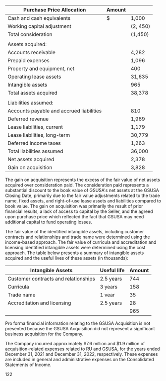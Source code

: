 | Purchase Price Allocation                | Amount |          |
|------------------------------------------|--------|----------|
| Cash and cash equivalents                | \$     | 1,000    |
| Working capital adjustment               |        | (2, 450) |
| Total consideration                      |        | (1,450)  |
|                                          |        |          |
| Assets acquired:                         |        |          |
| Accounts receivable                      |        | 4,282    |
| Prepaid expenses                         |        | 1,096    |
| Property and equipment, net              |        | 400      |
| Operating lease assets                   |        | 31,635   |
| Intangible assets                        |        | 965      |
| Total assets acquired                    |        | 38,378   |
|                                          |        |          |
| Liabilities assumed:                     |        |          |
| Accounts payable and accrued liabilities |        | 810      |
| Deferred revenue                         |        | 1,969    |
| Lease liabilities, current               |        | 1,179    |
| Lease liabilities, long-term             |        | 30,779   |
| Deferred income taxes                    |        | 1,263    |
| Total liabilities assumed                |        | 36,000   |
| Net assets acquired                      |        | 2,378    |
| Gain on acquisition                      |        | 3,828    |

The gain on acquisition represents the excess of the fair value of net assets acquired over consideration paid. The consideration paid represents a substantial discount to the book value of GSUSA's net assets at the GSUSA Closing Date, primarily due to the fair value adjustments related to the trade name, fixed assets, and right-of-use lease assets and liabilities compared to book value. The gain on acquisition was primarily the result of prior financial results, a lack of access to capital by the Seller, and the agreed upon purchase price which reflected the fact that GSUSA may need additional capital to fund operating losses.

The fair value of the identified intangible assets, including customer contracts and relationships and trade name were determined using the income-based approach. The fair value of curricula and accreditation and licensing identified intangible assets were determined using the cost approach. The table below presents a summary of intangible assets acquired and the useful lives of these assets (in thousands):

| Intangible Assets                    | Useful life | Amount |
|--------------------------------------|-------------|--------|
| Customer contracts and relationships | 2.5 years   | 744    |
| Curricula                            | 3 years     | 158    |
| Trade name                           | 1 vear      | 35     |
| Accreditation and licensing          | 2.5 years   | 28     |
|                                      |             | 965    |

Pro forma financial information relating to the GSUSA Acquisition is not presented because the GSUSA Acquisition did not represent a significant business acquisition for the Company.

The Company incurred approximately \$7.6 million and \$1.9 million of acquisition-related expenses related to RU and GSUSA, for the years ended December 31, 2021 and December 31, 2022, respectively. These expenses are included in general and administrative expenses on the Consolidated Statements of Income.

122